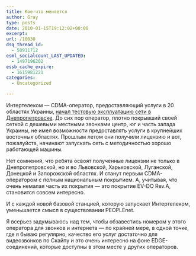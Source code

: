 ```yaml
---
title: Кое-что меняется
author: Gray
type: posts
date: 2010-01-15T19:12:02+00:00
excerpt:
url: /10030
dsq_thread_id:
  - 58911712
esml_socialcount_LAST_UPDATED:
  - 1497196202
essb_cache_expire:
  - 1615981221
categories:
  - Uncategorized

---
```








Интертелеком — CDMA-оператор, предоставляющий услуги в 20 областях Украины, <a href="http://intertelecom.ua/ru/news/news-company/1669.php" target="_blank">начал тестовую эксплуатацию сети в Днепропетровске</a>. До сих пор оператор, плотно покрывший своей сеткой с дешевыми местными звонками центр, юг и часть запада Украины, не имел возможности предоставлять услуги в крупнейших восточных областях. Прошлым летом они получили лицензию и вот, пожалуйста, начинают запускать сеть с методичностью хорошо работающей машины.

Нет сомнений, что ребята освоят полученные лицензии не только в Днепропетровской, но и во Львовской, Харьковской, Луганской, Донецкой и Запорожской областях. И станут первым CDMA-оператором с полным национальным покрытием. А, учитывая, что очень немалая часть их покрытия — это покрытие EV-DO Rev.A, становится совсем интересно.

И с каждой новой базовой станцией, которую запускает Интертелеком, уменьшается смысл в существовании PEOPLEnet.

Я всерьез задумываюсь над тем, чтобы обзавестись номером у этого оператора для звонков и интернета — по крайней мере, в одной точке, где я бываю регулярно, качество его услуг достаточно для видеозвонков по Скайпу и это очень интересно на фоне EDGE-соединений, которые доступны в этом месте у других операторов.